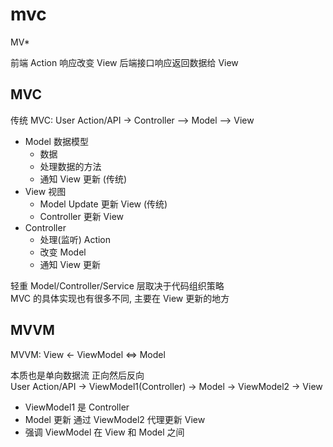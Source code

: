 # mvc

MV\*

前端 Action 响应改变 View
后端接口响应返回数据给 View

## MVC

传统 MVC: User Action/API -> Controller --> Model --> View

- Model 数据模型
  - 数据
  - 处理数据的方法
  - 通知 View 更新 (传统)
- View 视图
  - Model Update 更新 View (传统)
  - Controller 更新 View 
- Controller
  - 处理(监听) Action 
  - 改变 Model
  - 通知 View 更新

轻重 Model/Controller/Service 层取决于代码组织策略   
MVC 的具体实现也有很多不同, 主要在 View 更新的地方  

## MVVM

MVVM: View <- ViewModel <=> Model  

本质也是单向数据流 正向然后反向  
User Action/API -> ViewModel1(Controller) -> Model -> ViewModel2 -> View

- ViewModel1 是 Controller
- Model 更新 通过 ViewModel2 代理更新 View
- 强调 ViewModel 在 View 和 Model 之间

